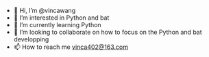 - 👋 Hi, I’m @vincawang
- 👀 I’m interested in Python and bat
- 🌱 I’m currently learning Python
- 💞️ I’m looking to collaborate on how to focus on the Python and bat developping
- 📫 How to reach me vinca402@163.com

<!---
vincawang/vincawang is a ✨ special ✨ repository because its `README.md` (this file) appears on your GitHub profile.
You can click the Preview link to take a look at your changes.
--->
